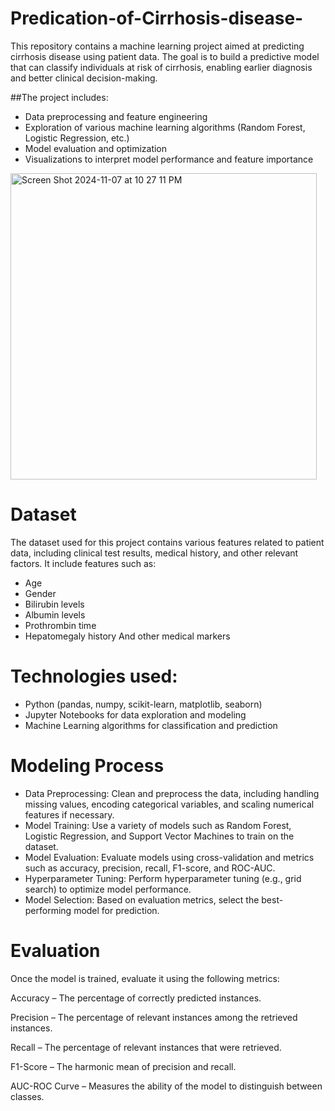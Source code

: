 # Predication-of-Cirrhosis-disease-
This repository contains a machine learning project aimed at predicting cirrhosis disease using patient data. The goal is to build a predictive model that can classify individuals at risk of cirrhosis, enabling earlier diagnosis and better clinical decision-making.

##The project includes:
- Data preprocessing and feature engineering
- Exploration of various machine learning algorithms (Random Forest, Logistic Regression, etc.)
- Model evaluation and optimization
- Visualizations to interpret model performance and feature importance

  
<img width="490" alt="Screen Shot 2024-11-07 at 10 27 11 PM" src="https://github.com/user-attachments/assets/e34bca9b-fbec-4b5f-b652-d53c136feecf">

  
# Dataset
The dataset used for this project contains various features related to patient data, including clinical test results, medical history, and other relevant factors. It include features such as:
- Age
- Gender
- Bilirubin levels
- Albumin levels
- Prothrombin time
- Hepatomegaly history
And other medical markers

# Technologies used:
- Python (pandas, numpy, scikit-learn, matplotlib, seaborn)
- Jupyter Notebooks for data exploration and modeling
- Machine Learning algorithms for classification and prediction

# Modeling Process
- Data Preprocessing:
Clean and preprocess the data, including handling missing values, encoding categorical variables, and scaling numerical features if necessary.
- Model Training:
Use a variety of models such as Random Forest, Logistic Regression, and Support Vector Machines to train on the dataset.
- Model Evaluation:
Evaluate models using cross-validation and metrics such as accuracy, precision, recall, F1-score, and ROC-AUC.
- Hyperparameter Tuning:
Perform hyperparameter tuning (e.g., grid search) to optimize model performance.
- Model Selection:
Based on evaluation metrics, select the best-performing model for prediction.

# Evaluation
Once the model is trained, evaluate it using the following metrics:

Accuracy – The percentage of correctly predicted instances.

Precision – The percentage of relevant instances among the retrieved instances.

Recall – The percentage of relevant instances that were retrieved.

F1-Score – The harmonic mean of precision and recall.

AUC-ROC Curve – Measures the ability of the model to distinguish between classes.
  
